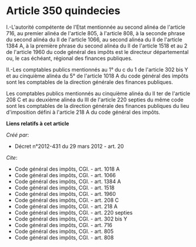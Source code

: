 # Article 350 quindecies

I.-L'autorité compétente de l'Etat mentionnée au second alinéa de l'article 716, au premier alinéa de l'article 805, à
l'article 808, à la seconde phrase du second alinéa du II de l'article 1066, au second alinéa du II de l'article 1384 A, à la
première phrase du second alinéa du II de l'article 1518 et au 2 de l'article 1960 du code général des impôts est le
directeur départemental ou, le cas échéant, régional des finances publiques.

II.-Les comptables publics mentionnés au 1° du c du 1 de l'article 302 bis Y et au cinquième alinéa du 5° de l'article 1018 A
du code général des impôts sont les comptables de la direction générale des finances publiques.

Les comptables publics mentionnés au cinquième alinéa du II ter de l'article 208 C et au deuxième alinéa du III de l'article
220 septies du même code sont les comptables de la direction générale des finances publiques du lieu d'imposition défini à
l'article 218 A du code général des impôts.

**Liens relatifs à cet article**

_Créé par_:

  - Décret n°2012-431  du 29 mars 2012 - art. 20

_Cite_:

  - Code général des impôts, CGI. - art. 1018 A
  - Code général des impôts, CGI. - art. 1066
  - Code général des impôts, CGI. - art. 1384 A
  - Code général des impôts, CGI. - art. 1518
  - Code général des impôts, CGI. - art. 1960
  - Code général des impôts, CGI. - art. 208 C
  - Code général des impôts, CGI. - art. 218 A
  - Code général des impôts, CGI. - art. 220 septies
  - Code général des impôts, CGI. - art. 302 bis Y
  - Code général des impôts, CGI. - art. 716
  - Code général des impôts, CGI. - art. 805
  - Code général des impôts, CGI. - art. 808
